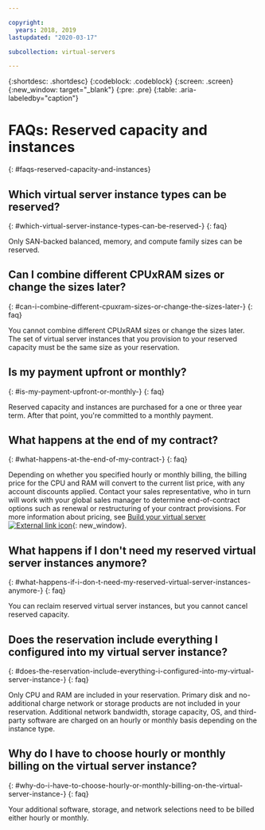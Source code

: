 ```yaml
---

copyright:
  years: 2018, 2019
lastupdated: "2020-03-17"

subcollection: virtual-servers

---
```


{:shortdesc: .shortdesc}
{:codeblock: .codeblock}
{:screen: .screen}
{:new_window: target="_blank"}
{:pre: .pre}
{:table: .aria-labeledby="caption"}

# FAQs: Reserved capacity and instances
{: #faqs-reserved-capacity-and-instances}

## Which virtual server instance types can be reserved?
{: #which-virtual-server-instance-types-can-be-reserved-}
{: faq}

Only SAN-backed balanced, memory, and compute family sizes can be reserved.

## Can I combine different CPUxRAM sizes or change the sizes later?
{: #can-i-combine-different-cpuxram-sizes-or-change-the-sizes-later-}
{: faq}

You cannot combine different CPUxRAM sizes or change the sizes later. The set of virtual server instances that you provision to your reserved capacity must be the same size as your reservation.

## Is my payment upfront or monthly?
{: #is-my-payment-upfront-or-monthly-}
{: faq}

Reserved capacity and instances are purchased for a one or three year term. After that point, you're committed to a monthly payment.

## What happens at the end of my contract?
{: #what-happens-at-the-end-of-my-contract-}
{: faq}

Depending on whether you specified hourly or monthly billing, the billing price for the CPU and RAM will convert to the current list price, with any account discounts applied. Contact your sales representative, who in turn will work with your global sales manager to determine end-of-contract options such as renewal or restructuring of your contract provisions. For more information about pricing, see [Build your virtual server ![External link icon](../icons/launch-glyph.svg "External link icon")](https://www.ibm.com/cloud/virtual-servers){: new_window}.

## What happens if I don't need my reserved virtual server instances anymore?
{: #what-happens-if-i-don-t-need-my-reserved-virtual-server-instances-anymore-}
{: faq}

You can reclaim reserved virtual server instances, but you cannot cancel reserved capacity.

## Does the reservation include everything I configured into my virtual server instance?
{: #does-the-reservation-include-everything-i-configured-into-my-virtual-server-instance-}
{: faq}

Only CPU and RAM are included in your reservation. Primary disk and no-additional charge network or storage products are not included in your reservation. Additional network bandwidth, storage capacity, OS, and third-party software are charged on an hourly or monthly basis depending on the instance type.

## Why do I have to choose hourly or monthly billing on the virtual server instance?
{: #why-do-i-have-to-choose-hourly-or-monthly-billing-on-the-virtual-server-instance-}
{: faq}

Your additional software, storage, and network selections need to be billed either hourly or monthly.
